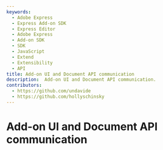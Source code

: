 ```yaml
---
keywords:
  - Adobe Express
  - Express Add-on SDK
  - Express Editor
  - Adobe Express
  - Add-on SDK
  - SDK
  - JavaScript
  - Extend
  - Extensibility
  - API
title: Add-on UI and Document API communication
description:  Add-on UI and Document API communication.
contributors:
  - https://github.com/undavide
  - https://github.com/hollyschinsky
---
```

# Add-on UI and Document API communication